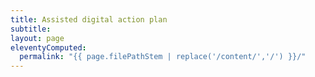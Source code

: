 ```yaml
---
title: Assisted digital action plan
subtitle:
layout: page
eleventyComputed:
  permalink: "{{ page.filePathStem | replace('/content/','/') }}/"
---
```

